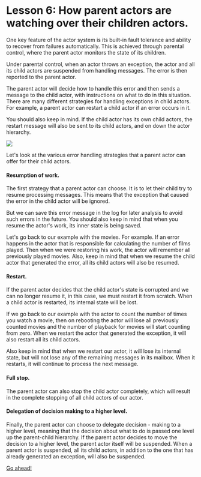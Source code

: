 # Lesson 6: How parent actors are watching over their children actors.

One key feature of the actor system is its built-in fault tolerance and ability to recover from failures automatically. This is achieved through parental control, where the parent actor monitors the state of its children.

Under parental control, when an actor throws an exception, the actor and all its child actors are suspended from handling messages. The error is then reported to the parent actor.

The parent actor will decide how to handle this error and then sends a message to the child actor, with instructions on what to do in this situation. There are many different strategies for handling exceptions in child actors. For example, a parent actor can restart a child actor if an error occurs in it.

You should also keep in mind. If the child actor has its own child actors, the restart message will also be sent to its child actors, and on down the actor hierarchy. 

![](../../images/4_6_1.png)

Let's look at the various error handling strategies that a parent actor can offer for their child actors.

#### Resumption of work.

The first strategy that a parent actor can choose. It is to let their child try to resume processing messages. This means that the exception that caused the error in the child actor will be ignored. 

But we can save this error message in the log for later analysis to avoid such errors in the future. You should also keep in mind that when you resume the actor's work, its inner state is being saved. 

Let's go back to our example with the movies. For example. If an error happens in the actor that is responsible for calculating the number of films played. Then when we were restoring his work, the actor will remember all previously played movies. Also, keep in mind that when we resume the child actor that generated the error, all its child actors will also be resumed.  

#### Restart.

If the parent actor decides that the child actor's state is corrupted and we can no longer resume it, in this case, we must restart it from scratch. When a child actor is restarted, its internal state will be lost.

If we go back to our example with the actor to count the number of times you watch a movie, then on rebooting the actor will lose all previously counted movies and the number of playback for movies will start counting from zero. When we restart the actor that generated the exception, it will also restart all its child actors.

Also keep in mind that when we restart our actor, it will lose its internal state, but will not lose any of the remaining messages in its mailbox. When it restarts, it will continue to process the next message. 

#### Full stop.

The parent actor can also stop the child actor completely, which will result in the complete stopping of all child actors of our actor.

#### Delegation of decision making to a higher level.

Finally, the parent actor can choose to delegate decision - making to a higher level, meaning that the decision about what to do is passed one level up the parent-child hierarchy. If the parent actor decides to move the decision to a higher level, the parent actor itself will be suspended. When a parent actor is suspended, all its child actors, in addition to the one that has already generated an exception, will also be suspended.

[Go ahead!](../lesson-7)
